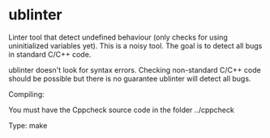 ublinter
========

Linter tool that detect undefined behaviour (only checks for using uninitialized variables yet). This is a noisy tool. The goal is to detect all bugs in standard C/C++ code.

ublinter doesn't look for syntax errors. Checking non-standard C/C++ code should be possible but there is no guarantee ublinter will detect all bugs.

Compiling:

You must have the Cppcheck source code in the folder ../cppcheck

Type: make

